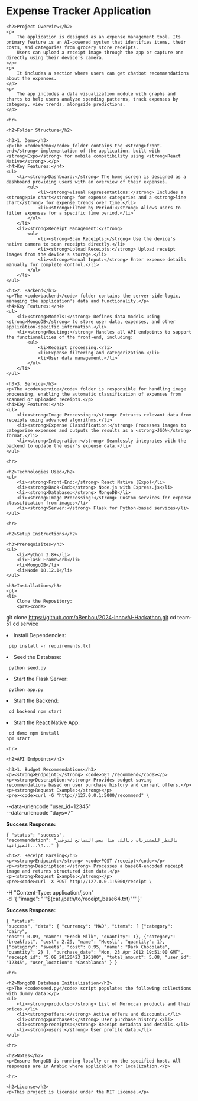 <!DOCTYPE html>
<html lang="en">
<head>
    <meta charset="UTF-8">
    <meta name="viewport" content="width=device-width, initial-scale=1.0">
    <title>Expense Tracker Application</title>
</head>
<body>
    <h1>Expense Tracker Application</h1>

    <h2>Project Overview</h2>
    <p>
        The application is designed as an expense management tool. Its primary feature is an AI-powered system that identifies items, their costs, and categories from grocery store receipts. 
        Users can upload a receipt image through the app or capture one directly using their device's camera.
    </p>
    <p>
        It includes a section where users can get chatbot recommendations about the expenses.
    </p>
    <p>
        The app includes a data visualization module with graphs and charts to help users analyze spending patterns, track expenses by category, view trends, alongside predictions.
    </p>

    <hr>

    <h2>Folder Structure</h2>

    <h3>1. Demo</h3>
    <p>The <code>demo</code> folder contains the <strong>front-end</strong> implementation of the application, built with <strong>Expo</strong> for mobile compatibility using <strong>React Native</strong>.</p>
    <h4>Key Features:</h4>
    <ul>
        <li><strong>Dashboard:</strong> The home screen is designed as a dashboard providing users with an overview of their expenses.
            <ul>
                <li><strong>Visual Representations:</strong> Includes a <strong>pie chart</strong> for expense categories and a <strong>line chart</strong> for expense trends over time.</li>
                <li><strong>Filter by Period:</strong> Allows users to filter expenses for a specific time period.</li>
            </ul>
        </li>
        <li><strong>Receipt Management:</strong>
            <ul>
                <li><strong>Scan Receipts:</strong> Use the device's native camera to scan receipts directly.</li>
                <li><strong>Upload Receipts:</strong> Upload receipt images from the device's storage.</li>
                <li><strong>Manual Input:</strong> Enter expense details manually for complete control.</li>
            </ul>
        </li>
    </ul>

    <h3>2. Backend</h3>
    <p>The <code>backend</code> folder contains the server-side logic, managing the application's data and functionality.</p>
    <h4>Key Features:</h4>
    <ul>
        <li><strong>Models:</strong> Defines data models using <strong>MongoDB</strong> to store user data, expenses, and other application-specific information.</li>
        <li><strong>Routing:</strong> Handles all API endpoints to support the functionalities of the front-end, including:
            <ul>
                <li>Receipt processing.</li>
                <li>Expense filtering and categorization.</li>
                <li>User data management.</li>
            </ul>
        </li>
    </ul>

    <h3>3. Service</h3>
    <p>The <code>service</code> folder is responsible for handling image processing, enabling the automatic classification of expenses from scanned or uploaded receipts.</p>
    <h4>Key Features:</h4>
    <ul>
        <li><strong>Image Processing:</strong> Extracts relevant data from receipts using advanced algorithms.</li>
        <li><strong>Expense Classification:</strong> Processes images to categorize expenses and outputs the results as a <strong>JSON</strong> format.</li>
        <li><strong>Integration:</strong> Seamlessly integrates with the backend to update the user's expense data.</li>
    </ul>

    <hr>

    <h2>Technologies Used</h2>
    <ul>
        <li><strong>Front-End:</strong> React Native (Expo)</li>
        <li><strong>Back-End:</strong> Node.js with Express.js</li>
        <li><strong>Database:</strong> MongoDB</li>
        <li><strong>Image Processing:</strong> Custom services for expense classification from images</li>
        <li><strong>Server:</strong> Flask for Python-based services</li>
    </ul>

    <hr>

    <h2>Setup Instructions</h2>

    <h3>Prerequisites</h3>
    <ul>
        <li>Python 3.8+</li>
        <li>Flask Framework</li>
        <li>MongoDB</li>
        <li>Node 18.12.1</li>
    </ul>

    <h3>Installation</h3>
    <ol>
    <li>
        Clone the Repository:
        <pre><code>
git clone https://github.com/aBenbou/2024-InnovAI-Hackathon.git
cd team-51 
cd service
        </code></pre>
    </li>
    <li>
        Install Dependencies:
        <pre><code>
pip install -r requirements.txt
        </code></pre>
    </li>
    <li>
        Seed the Database:
        <pre><code>
python seed.py
        </code></pre>
    </li>
    <li>
        Start the Flask Server:
        <pre><code>
python app.py
        </code></pre>
    </li>
    <li>
        Start the Backend:
        <pre><code>
cd backend 
npm start
        </code></pre>
    </li>
    <li>
        Start the React Native App:
        <pre><code>
cd demo
npm install 
npm start
        </code></pre>
    </li>
</ol>


    <hr>

    <h2>API Endpoints</h2>

    <h3>1. Budget Recommendations</h3>
    <p><strong>Endpoint:</strong> <code>GET /recommend</code></p>
    <p><strong>Description:</strong> Provides budget-saving recommendations based on user purchase history and current offers.</p>
    <p><strong>Request Example:</strong></p>
    <pre><code>curl -G "http://127.0.0.1:5000/recommend" \
--data-urlencode "user_id=12345" \
--data-urlencode "days=7"</code></pre>
    <p><strong>Success Response:</strong></p>
    <pre><code>{
  "status": "success",
  "recommendation": "بالنظر للمشتريات ديالك، هنا بعض النصائح لتوفير الميزانية...\n..."
}</code></pre>

    <h3>2. Receipt Parsing</h3>
    <p><strong>Endpoint:</strong> <code>POST /receipt</code></p>
    <p><strong>Description:</strong> Processes a base64-encoded receipt image and returns structured item data.</p>
    <p><strong>Request Example:</strong></p>
    <pre><code>curl -X POST http://127.0.0.1:5000/receipt \
-H "Content-Type: application/json" \
-d '{
    "image": "'"$(cat /path/to/receipt_base64.txt)"'"
}'</code></pre>
    <p><strong>Success Response:</strong></p>
    <pre><code>{
  "status": "success",
  "data": {
    "currency": "MAD",
    "items": [
      {"category": "dairy", "cost": 0.89, "name": "Fresh Milk", "quantity": 1},
      {"category": "breakfast", "cost": 2.29, "name": "Muesli", "quantity": 1},
      {"category": "sweets", "cost": 0.95, "name": "Dark Chocolate", "quantity": 2}
    ],
    "purchase_date": "Mon, 23 Apr 2012 19:51:00 GMT",
    "receipt_id": "5.08_20120423_195100",
    "total_amount": 5.08,
    "user_id": "12345",
    "user_location": "Casablanca"
  }
}</code></pre>

    <hr>

    <h2>MongoDB Database Initialization</h2>
    <p>The <code>seed.py</code> script populates the following collections with dummy data:</p>
    <ul>
        <li><strong>products:</strong> List of Moroccan products and their prices.</li>
        <li><strong>offers:</strong> Active offers and discounts.</li>
        <li><strong>purchases:</strong> User purchase history.</li>
        <li><strong>receipts:</strong> Receipt metadata and details.</li>
        <li><strong>users:</strong> User profile data.</li>
    </ul>

    <hr>

    <h2>Notes</h2>
    <p>Ensure MongoDB is running locally or on the specified host. All responses are in Arabic where applicable for localization.</p>

    <hr>

    <h2>License</h2>
    <p>This project is licensed under the MIT License.</p>
</body>
</html>
